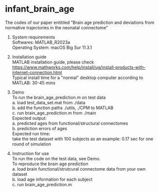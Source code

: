 # infant_brain_age

The codes of our paper entitiled "Brain age prediction and deviations from normative trajectories in the neonatal connectome"
<br />
1. System requirements <br />
Softwares: MATLAB_R2023a <br />
Operating System: macOS Big Sur 11.3.1

2. Installation guide <br />
MATLAB installation guide, please check https://www.mathworks.com/help/install/ug/install-products-with-internet-connection.html <br />
Typical install time for a "normal" desktop computer according to MATLAB: 30-45 mins<br />

3. Demo<br />
To run the brain_age_prediction.m on test data <br />
  a. load test_data_set.mat from ./data <br />
  b. add the function paths ./utils, ./CPM to MATLAB <br />
  c. run brain_age_prediction.m from ./main <br />
Expected output: <br />
  a. predicted ages from functional/structural connectomes <br />
  b. prediction errors of ages <br />
Expected run time: <br />
  take the test dataset with 100 subjects as an example: 0.17 sec for one round of simulation <br />

4. Instruction for use <br />
To run the code on the test data, see Demo. <br />
To reproduce the brain age prediction <br />
  a. load brain functional/strutcural connectome data from your own dataset <br />
  b. load age information for each subject <br />
  c. run brain_age_prediction.m <br />



